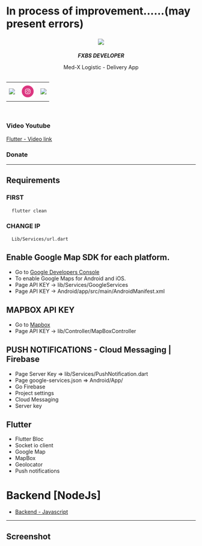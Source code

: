 # In process of improvement......(may present errors)

<div align="center">

  ### <img src="https://avatars.githubusercontent.com/u/76232843?s=400&u=52234351df87372dea43a90243320f9e6a78e70c&v=4" height="100px"/> 

  ***FXBS DEVELOPER***
</div>

<div align="center">
  Med-X Logistic - Delivery App
</div>


<br>
<table align="center">
    <tr>
        <th style="text-align:center">
            <a href="#">
                <img src="#" width="40">
            </a>
        </th>
        <th style="text-align:center">
            <a href="https://www.instagram.com/frave_developer">
                <img src="https://github.com/aritraroy/social-icons/blob/master/instagram-icon.png?raw=true" width="40">
            </a>
        </th>
        <th style="text-align:center">
            <a href="#">
                <img src="https://cdn.svgporn.com/logos/google-gmail.svg" width="30">
            </a>
        </th>
    </tr>
</table>
<br>

### Video Youtube
[Flutter - Video link](https://youtu.be/KmJEB5Dfam0)


### Donate

---
## Requirements

### FIRST
```
  flutter clean
```

### CHANGE IP
``` 
  Lib/Services/url.dart
```

## Enable Google Map SDK for each platform.
- Go to [Google Developers Console](https://console.cloud.google.com)
- To enable Google Maps for Android and iOS.
- Page API KEY -> lib/Services/GoogleServices
- Page API KEY -> Android/app/src/main/AndroidManifest.xml

## MAPBOX API KEY
- Go to [Mapbox](https://www.mapbox.com/)
- Page API KEY -> lib/Controller/MapBoxController

## PUSH NOTIFICATIONS - Cloud Messaging | Firebase
- Page Server Key => lib/Services/PushNotification.dart
- Page google-services.json => Android/App/
- Go Firebase
- Project settings
- Cloud Messaging
- Server key

## Flutter
- Flutter Bloc 
- Socket io client
- Google Map
- MapBox
- Geolocator
- Push notifications

# Backend [NodeJs]
- [Backend - Javascript](https://github.com/Frave07/Backend-Delivery-App-Flutter)


---

## Screenshot





